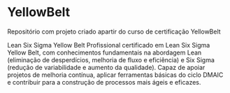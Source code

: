 # YellowBelt
Repositório com projeto criado apartir do curso de certificação YellowBelt

Lean Six Sigma Yellow Belt
Profissional certificado em Lean Six Sigma Yellow Belt, com conhecimentos fundamentais na abordagem Lean (eliminação de desperdícios, melhoria de fluxo e eficiência) e Six Sigma (redução de variabilidade e aumento da qualidade). Capaz de apoiar projetos de melhoria contínua, aplicar ferramentas básicas do ciclo DMAIC e contribuir para a construção de processos mais ágeis e eficazes.
